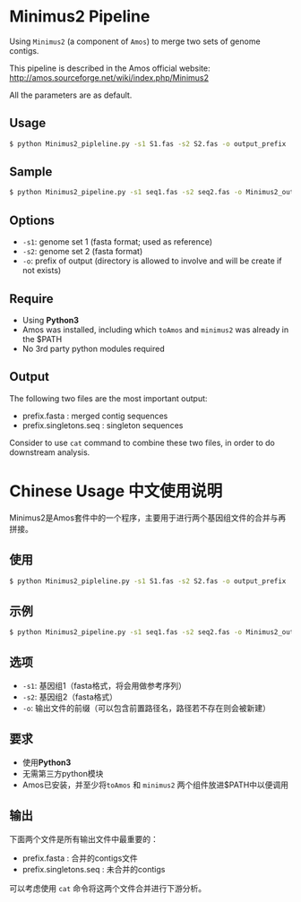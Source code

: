 # Minimus2 Pipeline
Using `Minimus2` (a component of `Amos`) to merge two sets of genome contigs.

This pipeline is described in the Amos official website: http://amos.sourceforge.net/wiki/index.php/Minimus2

All the parameters are as default.

## Usage
```bash
$ python Minimus2_pipleline.py -s1 S1.fas -s2 S2.fas -o output_prefix
```
## Sample

```bash
$ python Minimus2_pipeline.py -s1 seq1.fas -s2 seq2.fas -o Minimus2_out/seq1-2
```

## Options

- `-s1`: genome set 1 (fasta format; used as reference)
- `-s2`: genome set 2 (fasta format)
- `-o`: prefix of output (directory is allowed to involve and will be create if not exists)

## Require
- Using **Python3**
- Amos was installed, including which `toAmos` and `minimus2` was already in the $PATH
- No 3rd party python modules required

## Output

The following two files are the most important output:

 - prefix.fasta : merged contig sequences
 - prefix.singletons.seq : singleton sequences

 Consider to use `cat` command to combine these two files, in order to do downstream analysis.

# Chinese Usage 中文使用说明
Minimus2是Amos套件中的一个程序，主要用于进行两个基因组文件的合并与再拼接。

## 使用
```bash
$ python Minimus2_pipleline.py -s1 S1.fas -s2 S2.fas -o output_prefix
```
## 示例

```bash
$ python Minimus2_pipeline.py -s1 seq1.fas -s2 seq2.fas -o Minimus2_out/seq1-2
```

## 选项

- `-s1`: 基因组1（fasta格式，将会用做参考序列）
- `-s2`: 基因组2（fasta格式）
- `-o`: 输出文件的前缀（可以包含前置路径名，路径若不存在则会被新建）
## 要求
- 使用**Python3**
- 无需第三方python模块
- Amos已安装，并至少将`toAmos` 和 `minimus2` 两个组件放进$PATH中以便调用

## 输出

下面两个文件是所有输出文件中最重要的：

- prefix.fasta : 合并的contigs文件
- prefix.singletons.seq : 未合并的contigs

可以考虑使用 `cat` 命令将这两个文件合并进行下游分析。